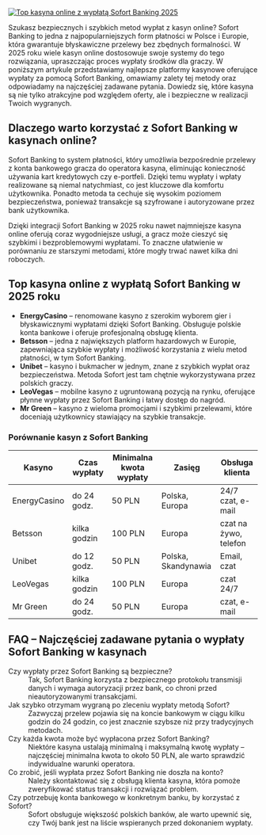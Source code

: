 [![Top kasyna online z wypłatą Sofort Banking 2025](https://123-caf.pages.dev/gitsignup.png)](https://vrmoo.ru/Bt82HjjY)

<p>Szukasz bezpiecznych i szybkich metod wypłat z kasyn online? Sofort Banking to jedna z najpopularniejszych form płatności w Polsce i Europie, która gwarantuje błyskawiczne przelewy bez zbędnych formalności. W 2025 roku wiele kasyn online dostosowuje swoje systemy do tego rozwiązania, upraszczając proces wypłaty środków dla graczy. W poniższym artykule przedstawiamy najlepsze platformy kasynowe oferujące wypłaty za pomocą Sofort Banking, omawiamy zalety tej metody oraz odpowiadamy na najczęściej zadawane pytania. Dowiedz się, które kasyna są nie tylko atrakcyjne pod względem oferty, ale i bezpieczne w realizacji Twoich wygranych.</p>  <h2>Dlaczego warto korzystać z Sofort Banking w kasynach online?</h2> <p>Sofort Banking to system płatności, który umożliwia bezpośrednie przelewy z konta bankowego gracza do operatora kasyna, eliminując konieczność używania kart kredytowych czy e-portfeli. Dzięki temu wypłaty i wpłaty realizowane są niemal natychmiast, co jest kluczowe dla komfortu użytkownika. Ponadto metoda ta cechuje się wysokim poziomem bezpieczeństwa, ponieważ transakcje są szyfrowane i autoryzowane przez bank użytkownika.</p> <p>Dzięki integracji Sofort Banking w 2025 roku nawet najmniejsze kasyna online oferują coraz wygodniejsze usługi, a gracz może cieszyć się szybkimi i bezproblemowymi wypłatami. To znaczne ułatwienie w porównaniu ze starszymi metodami, które mogły trwać nawet kilka dni roboczych.</p>  <h2>Top kasyna online z wypłatą Sofort Banking w 2025 roku</h2> <ul> <li><strong>EnergyCasino</strong> – renomowane kasyno z szerokim wyborem gier i błyskawicznymi wypłatami dzięki Sofort Banking. Obsługuje polskie konta bankowe i oferuje profesjonalną obsługę klienta.</li> <li><strong>Betsson</strong> – jedna z największych platform hazardowych w Europie, zapewniająca szybkie wypłaty i możliwość korzystania z wielu metod płatności, w tym Sofort Banking.</li> <li><strong>Unibet</strong> – kasyno i bukmacher w jednym, znane z szybkich wypłat oraz bezpieczeństwa. Metoda Sofort jest tam chętnie wykorzystywana przez polskich graczy.</li> <li><strong>LeoVegas</strong> – mobilne kasyno z ugruntowaną pozycją na rynku, oferujące płynne wypłaty przez Sofort Banking i łatwy dostęp do nagród.</li> <li><strong>Mr Green</strong> – kasyno z wieloma promocjami i szybkimi przelewami, które doceniają użytkownicy stawiający na szybkie transakcje.</li> </ul>  <h3>Porównanie kasyn z Sofort Banking</h3> <table> <thead> <tr> <th>Kasyno</th> <th>Czas wypłaty</th> <th>Minimalna kwota wypłaty</th> <th>Zasięg</th> <th>Obsługa klienta</th> </tr> </thead> <tbody> <tr> <td>EnergyCasino</td> <td>do 24 godz.</td> <td>50 PLN</td> <td>Polska, Europa</td> <td>24/7 czat, e-mail</td> </tr> <tr> <td>Betsson</td> <td>kilka godzin</td> <td>100 PLN</td> <td>Europa</td> <td>czat na żywo, telefon</td> </tr> <tr> <td>Unibet</td> <td>do 12 godz.</td> <td>50 PLN</td> <td>Polska, Skandynawia</td> <td>Email, czat</td> </tr> <tr> <td>LeoVegas</td> <td>kilka godzin</td> <td>100 PLN</td> <td>Europa</td> <td>czat 24/7</td> </tr> <tr> <td>Mr Green</td> <td>do 24 godz.</td> <td>50 PLN</td> <td>Europa</td> <td>czat, e-mail</td> </tr> </tbody> </table>  <h2>FAQ – Najczęściej zadawane pytania o wypłaty Sofort Banking w kasynach</h2> <dl> <dt>Czy wypłaty przez Sofort Banking są bezpieczne?</dt> <dd>Tak, Sofort Banking korzysta z bezpiecznego protokołu transmisji danych i wymaga autoryzacji przez bank, co chroni przed nieautoryzowanymi transakcjami.</dd>  <dt>Jak szybko otrzymam wygraną po zleceniu wypłaty metodą Sofort?</dt> <dd>Zazwyczaj przelew pojawia się na koncie bankowym w ciągu kilku godzin do 24 godzin, co jest znacznie szybsze niż przy tradycyjnych metodach.</dd>  <dt>Czy każda kwota może być wypłacona przez Sofort Banking?</dt> <dd>Niektóre kasyna ustalają minimalną i maksymalną kwotę wypłaty – najczęściej minimalna kwota to około 50 PLN, ale warto sprawdzić indywidualne warunki operatora.</dd>  <dt>Co zrobić, jeśli wypłata przez Sofort Banking nie doszła na konto?</dt> <dd>Należy skontaktować się z obsługą klienta kasyna, która pomoże zweryfikować status transakcji i rozwiązać problem.</dd>  <dt>Czy potrzebuję konta bankowego w konkretnym banku, by korzystać z Sofort?</dt> <dd>Sofort obsługuje większość polskich banków, ale warto upewnić się, czy Twój bank jest na liście wspieranych przed dokonaniem wypłaty.</dd> </dl>
